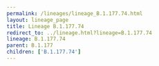 ```yaml
---
permalink: /lineages/lineage_B.1.177.74.html
layout: lineage_page
title: Lineage B.1.177.74
redirect_to: ../lineage.html?lineage=B.1.177.74
lineage: B.1.177.74
parent: B.1.177
children: ['B.1.177.74']
---
```

